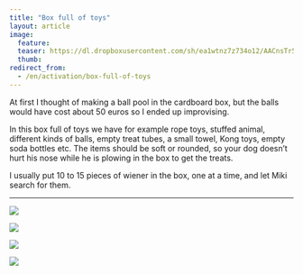 ```yaml
---
title: "Box full of toys"
layout: article
image:
  feature:
  teaser: https://dl.dropboxusercontent.com/sh/ea1wtnz7z734o12/AACnsTr55GZmVmK7fliyH-hXa/aktivointi/lelulaatikko/DSC30079-245px.jpg
  thumb:
redirect_from:
  - /en/activation/box-full-of-toys
---
```


At first I thought of making a ball pool in the cardboard box, but the balls would have cost about 50 euros so I ended up improvising.

In this box full of toys we have for example rope toys, stuffed animal, different kinds of balls, empty treat tubes, a small towel, Kong toys, empty soda bottles etc. The items should be soft or rounded, so your dog doesn’t hurt his nose while he is plowing in the box to get the treats.

I usually put 10 to 15 pieces of wiener in the box, one at a time, and let Miki search for them.

---

[![](https://dl.dropboxusercontent.com/sh/ea1wtnz7z734o12/AAA5f0Ivp8OwWDl_f8bVnkkba/aktivointi/lelulaatikko/DSC29380_2-800px.jpg)](https://dl.dropboxusercontent.com/sh/ea1wtnz7z734o12/AADNI0Yyb_6vyS0ATurH4DNpa/aktivointi/lelulaatikko/DSC29380_2.jpg)

[![](https://dl.dropboxusercontent.com/sh/ea1wtnz7z734o12/AADwU2d0x1CzLg72gdlHaoYZa/aktivointi/lelulaatikko/DSC30079_2-800px.jpg)](https://dl.dropboxusercontent.com/sh/ea1wtnz7z734o12/AADCb4aelWBvcHCwuvcpywPTa/aktivointi/lelulaatikko/DSC30079_2.jpg)

[![](https://dl.dropboxusercontent.com/sh/ea1wtnz7z734o12/AAB0H4eX7fbVY2UV5VSpStCTa/aktivointi/lelulaatikko/DSC30084_2-800px.jpg)](https://dl.dropboxusercontent.com/sh/ea1wtnz7z734o12/AABrhlaVjkOc8chUZPfAMnNqa/aktivointi/lelulaatikko/DSC30084_2.jpg)

[![](https://dl.dropboxusercontent.com/sh/ea1wtnz7z734o12/AAAGezevVUp--2S51NtMKCvpa/aktivointi/lelulaatikko/DSC26654_2-800px.jpg)](https://dl.dropboxusercontent.com/sh/ea1wtnz7z734o12/AADgGbUpC4e6942qZcaGrj3ia/aktivointi/lelulaatikko/DSC26654_2.jpg)
